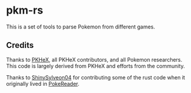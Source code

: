 # pkm-rs

This is a set of tools to parse Pokemon from different games.

## Credits

Thanks to [PKHeX](https://github.com/kwsch/PKHeX), all PKHeX contributors, and all Pokemon researchers. This code is largely derived from PKHeX and efforts from the community.

Thanks to [ShinySylveon04](https://github.com/ShinySylveon04) for contributing some of the rust code when it originally lived in [PokeReader](https://github.com/zaksabeast/PokeReader).
